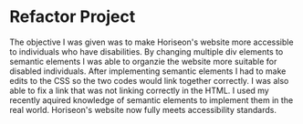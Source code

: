 # Refactor Project
The objective I was given was to make Horiseon's website more accessible to 
individuals who have disabilities.  By changing multiple div elements to 
semantic elements I was able to organzie the website more suitable for disabled 
individuals. After implementing semantic elements I had to make edits to the CSS 
so the two codes would link together correctly. I was also able to fix a link 
that was not linking correctly in the HTML. I used my recently aquired knowledge 
of semantic elements to implement them in the real world. Horiseon's website now 
fully meets accessibility standards.
